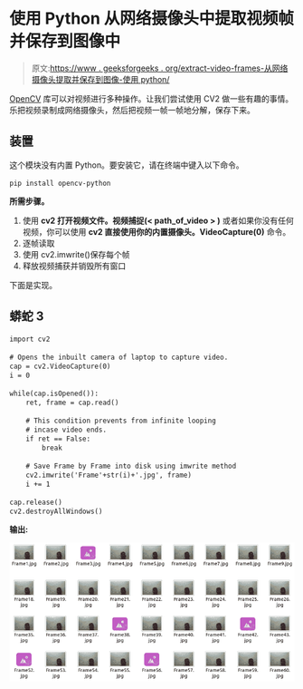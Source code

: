 # 使用 Python 从网络摄像头中提取视频帧并保存到图像中

> 原文:[https://www . geeksforgeeks . org/extract-video-frames-从网络摄像头提取并保存到图像-使用 python/](https://www.geeksforgeeks.org/extract-video-frames-from-webcam-and-save-to-images-using-python/)

[OpenCV](https://www.geeksforgeeks.org/opencv-python-tutorial/) 库可以对视频进行多种操作。让我们尝试使用 CV2 做一些有趣的事情。乐把视频录制成网络摄像头，然后把视频一帧一帧地分解，保存下来。

## 装置

这个模块没有内置 Python。要安装它，请在终端中键入以下命令。

```
pip install opencv-python
```

**所需步骤。**

1.  使用 **cv2 打开视频文件。视频捕捉(< path_of_video > )** 或者如果你没有任何视频，你可以使用 **cv2 直接使用你的内置摄像头。VideoCapture(0)** 命令。
2.  逐帧读取
3.  使用 cv2.imwrite()保存每个帧
4.  释放视频捕获并销毁所有窗口

下面是实现。

## 蟒蛇 3

```
import cv2

# Opens the inbuilt camera of laptop to capture video.
cap = cv2.VideoCapture(0)
i = 0

while(cap.isOpened()):
    ret, frame = cap.read()

    # This condition prevents from infinite looping
    # incase video ends.
    if ret == False:
        break

    # Save Frame by Frame into disk using imwrite method
    cv2.imwrite('Frame'+str(i)+'.jpg', frame)
    i += 1

cap.release()
cv2.destroyAllWindows()
```

**输出:**

![python opencv extract frames from video](img/17da0caddc2af8a153ef03532fd842b1.png)